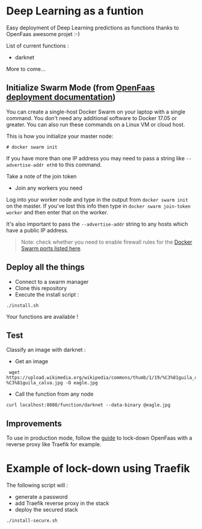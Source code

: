 # Deep Learning as a funtion

Easy deployment of Deep Learning predictions as functions thanks to OpenFaas awesome projet :-)

List of current functions :
* darknet

More to come...

## Initialize Swarm Mode (from [OpenFaas deployment documentation](https://github.com/openfaas/faas/blob/master/guide/deployment_swarm.md))

You can create a single-host Docker Swarm on your laptop with a single command. You don't need any additional software to Docker 17.05 or greater. You can also run these commands on a Linux VM or cloud host.

This is how you initialize your master node:

```
# docker swarm init
```

If you have more than one IP address you may need to pass a string like `--advertise-addr eth0` to this command.

Take a note of the join token

* Join any workers you need

Log into your worker node and type in the output from `docker swarm init` on the master. If you've lost this info then type in `docker swarm join-token worker` and then enter that on the worker.

It's also important to pass the `--advertise-addr` string to any hosts which have a public IP address.

> Note: check whether you need to enable firewall rules for the [Docker Swarm ports listed here](https://docs.docker.com/engine/swarm/swarm-tutorial/).

## Deploy all the things

* Connect to a swarm manager
* Clone this repository
* Execute the install script :
```
./install.sh
```

Your functions are available !

## Test

Classify an image with darknet :
* Get an image
```
 wget https://upload.wikimedia.org/wikipedia/commons/thumb/1/19/%C3%81guila_calva.jpg/1200px-%C3%81guila_calva.jpg -O eagle.jpg
```
* Call the function from any node
```
curl localhost:8080/function/darknet --data-binary @eagle.jpg
```

## Improvements

To use in production mode, follow the [guide](https://blog.alexellis.io/lock-down-openfaas/) to lock-down OpenFaas with a reverse proxy like Traefik for example.

# Example of lock-down using Traefik

The following script will :
* generate a password
* add Traefik reverse proxy in the stack
* deploy the secured stack
```
./install-secure.sh
```
